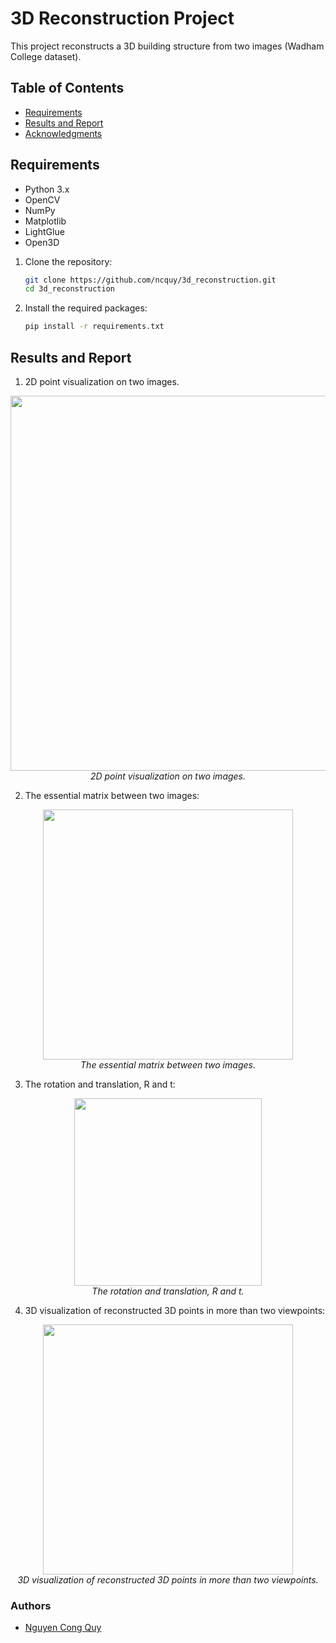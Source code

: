 # 3D Reconstruction Project

This project reconstructs a 3D building structure from two images (Wadham College dataset).

## Table of Contents
- [Requirements](#requirements)
- [Results and Report](#results-and-report)
- [Acknowledgments](#acknowledgments)

## Requirements
- Python 3.x
- OpenCV
- NumPy
- Matplotlib
- LightGlue
- Open3D

1. Clone the repository:

   ```bash
   git clone https://github.com/ncquy/3d_reconstruction.git
   cd 3d_reconstruction

2. Install the required packages:
   ```bash
   pip install -r requirements.txt


## Results and Report
1. 2D point visualization on two images.
<p align='center'>
  <img width="600px" src="https://github.com/ncquy/3d_reconstruction/blob/main/results/matching.png"/>
  <br/>
  <i> 2D point visualization on two images.</i>
</p>

2. The essential matrix between two images:
<p align='center'>
  <img width="400px" src="https://github.com/ncquy/3d_reconstruction/blob/main/results/essential_matrix.png" />
  <br/>
  <i> The essential matrix between two images.</i>
</p>

3.   The rotation and translation, R and t:
<p align='center'>
  <img width="300px" src="https://github.com/ncquy/3d_reconstruction/blob/main/results/rotation_translation.png" />
  <br/>
  <i> The rotation and translation, R and t.</i>
</p>

4. 3D visualization of reconstructed 3D points in more than two viewpoints:
<p align='center'>
  <img width="400px" src="https://github.com/ncquy/3d_reconstruction/blob/main/results/3d_view.png" />
  <br/>
  <i> 3D visualization of reconstructed 3D points in more than two viewpoints.</i>
</p>

### Authors
* [Nguyen Cong Quy](https://github.com/ncquy)
